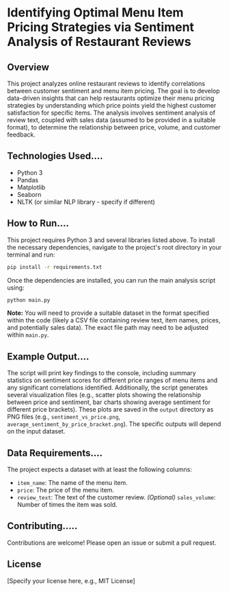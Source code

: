 # Identifying Optimal Menu Item Pricing Strategies via Sentiment Analysis of Restaurant Reviews

## Overview


This project analyzes online restaurant reviews to identify correlations between customer sentiment and menu item pricing.  The goal is to develop data-driven insights that can help restaurants optimize their menu pricing strategies by understanding which price points yield the highest customer satisfaction for specific items.  The analysis involves sentiment analysis of review text, coupled with sales data (assumed to be provided in a suitable format), to determine the relationship between price, volume, and customer feedback.

## Technologies Used....

* Python 3
* Pandas
* Matplotlib
* Seaborn
* NLTK (or similar NLP library - specify if different)

## How to Run....

This project requires Python 3 and several libraries listed above.  To install the necessary dependencies, navigate to the project's root directory in your terminal and run:

```bash
pip install -r requirements.txt
```

Once the dependencies are installed, you can run the main analysis script using:

```bash
python main.py
```

**Note:**  You will need to provide a suitable dataset in the format specified within the code (likely a CSV file containing review text, item names, prices, and potentially sales data).  The exact file path may need to be adjusted within `main.py`.

## Example Output....

The script will print key findings to the console, including summary statistics on sentiment scores for different price ranges of menu items and any significant correlations identified.  Additionally, the script generates several visualization files (e.g., scatter plots showing the relationship between price and sentiment, bar charts showing average sentiment for different price brackets).  These plots are saved in the `output` directory as PNG files (e.g., `sentiment_vs_price.png`, `average_sentiment_by_price_bracket.png`).  The specific outputs will depend on the input dataset.


## Data Requirements....

The project expects a dataset with at least the following columns:

* `item_name`: The name of the menu item.
* `price`: The price of the menu item.
* `review_text`: The text of the customer review.
*(Optional)* `sales_volume`: Number of times the item was sold.


## Contributing.....

Contributions are welcome! Please open an issue or submit a pull request.


## License

[Specify your license here, e.g., MIT License]

